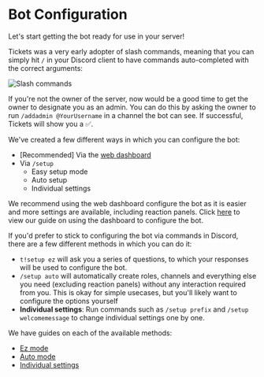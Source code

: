 # Bot Configuration
Let's start getting the bot ready for use in your server!

Tickets was a very early adopter of slash commands, meaning that you can simply hit `/` in your Discord client to have commands auto-completed with the correct arguments:

![Slash commands](/img/slash_commands.webp)

If you're not the owner of the server, now would be a good time to get the owner to designate you as an admin. You can do this by asking the owner to run `/addadmin @YourUsername` in a channel the bot can see. If successful, Tickets will show you a ✅.

We've created a few different ways in which you can configure the bot:
- [Recommended] Via the [web dashboard](https://panel.ticketsbot.net)
- Via `/setup`
  - Easy setup mode
  - Auto setup
  - Individual settings

We recommend using the web dashboard configure the bot as it is easier and more settings are available, including reaction panels. Click [here](./dashboard.md) to view our guide on using the dashboard to configure the bot.

If you'd prefer to stick to configuring the bot via commands in Discord, there are a few different methods in which you can do it:
- `t!setup ez` will ask you a series of questions, to which your responses will be used to configure the bot.
- `/setup auto` will automatically create roles, channels and everything else you need (excluding reaction panels) without any interaction required from you. This is okay for simple usecases, but you'll likely want to configure the options yourself
- **Individual settings**: Run commands such as `/setup prefix` and `/setup welcomemessage` to change individual settings one by one.

We have guides on each of the available methods:
- [Ez mode](./easy.md)
- [Auto mode](./auto.md)
- [Individual settings](./individual.md)
